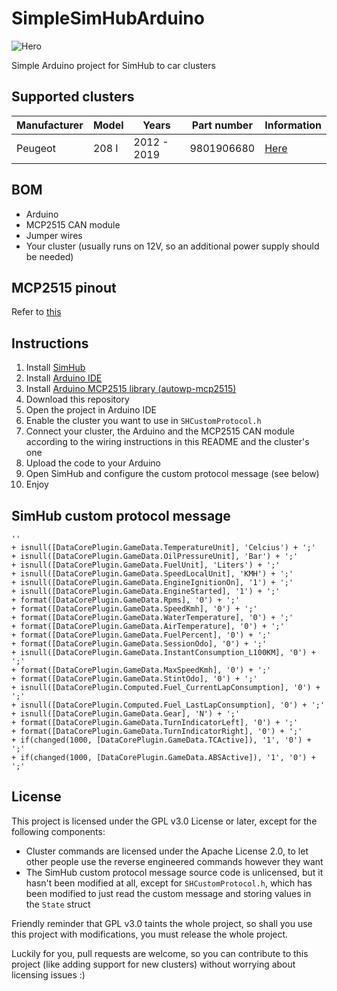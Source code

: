 # SimpleSimHubArduino

![Hero](assets/hero.jpg)

Simple Arduino project for SimHub to car clusters

## Supported clusters

| Manufacturer | Model | Years | Part number | Information |
| ------------ | ----- | ----- | ----------- | ------ |
| Peugeot | 208 I | 2012 - 2019 | 9801906680 | [Here](src/clusters/peugeot_208_i/README.md) |

## BOM

- Arduino
- MCP2515 CAN module
- Jumper wires
- Your cluster (usually runs on 12V, so an additional power supply should be needed)

## MCP2515 pinout

Refer to [this](https://github.com/autowp/arduino-mcp2515?tab=readme-ov-file#can-shield)

## Instructions

1. Install [SimHub](https://www.simhubdash.com/)
2. Install [Arduino IDE](https://www.arduino.cc/en/software)
3. Install [Arduino MCP2515 library (autowp-mcp2515)](https://github.com/autowp/arduino-mcp2515)
4. Download this repository
5. Open the project in Arduino IDE
6. Enable the cluster you want to use in `SHCustomProtocol.h`
7. Connect your cluster, the Arduino and the MCP2515 CAN module according to the wiring instructions
   in this README and the cluster's one
8. Upload the code to your Arduino
9. Open SimHub and configure the custom protocol message (see below)
10. Enjoy

## SimHub custom protocol message

```ncalc
''
+ isnull([DataCorePlugin.GameData.TemperatureUnit], 'Celcius') + ';'
+ isnull([DataCorePlugin.GameData.OilPressureUnit], 'Bar') + ';'
+ isnull([DataCorePlugin.GameData.FuelUnit], 'Liters') + ';'
+ isnull([DataCorePlugin.GameData.SpeedLocalUnit], 'KMH') + ';'
+ isnull([DataCorePlugin.GameData.EngineIgnitionOn], '1') + ';'
+ isnull([DataCorePlugin.GameData.EngineStarted], '1') + ';'
+ format([DataCorePlugin.GameData.Rpms], '0') + ';'
+ format([DataCorePlugin.GameData.SpeedKmh], '0') + ';'
+ format([DataCorePlugin.GameData.WaterTemperature], '0') + ';'
+ format([DataCorePlugin.GameData.AirTemperature], '0') + ';'
+ format([DataCorePlugin.GameData.FuelPercent], '0') + ';'
+ format([DataCorePlugin.GameData.SessionOdo], '0') + ';'
+ isnull([DataCorePlugin.GameData.InstantConsumption_L100KM], '0') + ';'
+ format([DataCorePlugin.GameData.MaxSpeedKmh], '0') + ';'
+ format([DataCorePlugin.GameData.StintOdo], '0') + ';'
+ isnull([DataCorePlugin.Computed.Fuel_CurrentLapConsumption], '0') + ';'
+ isnull([DataCorePlugin.Computed.Fuel_LastLapConsumption], '0') + ';'
+ isnull([DataCorePlugin.GameData.Gear], 'N') + ';'
+ format([DataCorePlugin.GameData.TurnIndicatorLeft], '0') + ';'
+ format([DataCorePlugin.GameData.TurnIndicatorRight], '0') + ';'
+ if(changed(1000, [DataCorePlugin.GameData.TCActive]), '1', '0') + ';'
+ if(changed(1000, [DataCorePlugin.GameData.ABSActive]), '1', '0') + ';'
```

## License

This project is licensed under the GPL v3.0 License or later, except for the following components:

- Cluster commands are licensed under the Apache License 2.0, to let other people use the reverse
  engineered commands however they want
- The SimHub custom protocol message source code is unlicensed, but it hasn't been modified at all,
  except for `SHCustomProtocol.h`, which has been modified to just read the custom message and
  storing values in the `State` struct

Friendly reminder that GPL v3.0 taints the whole project, so shall you use this project with
modifications, you must release the whole project.

Luckily for you, pull requests are welcome, so you can contribute to this project (like adding
support for new clusters) without worrying about licensing issues :)
